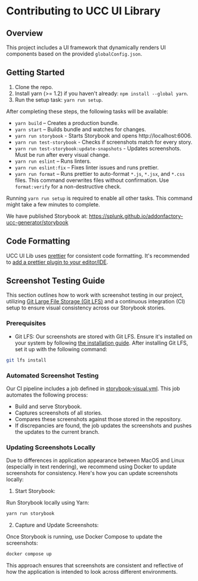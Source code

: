 # Contributing to UCC UI Library

## Overview

This project includes a UI framework that dynamically renders UI components based on the provided `globalConfig.json`.

## Getting Started

1. Clone the repo.
2. Install yarn (>= 1.2) if you haven't already: `npm install --global yarn`.
3. Run the setup task: `yarn run setup`.

After completing these steps, the following tasks will be available:

* `yarn build` – Creates a production bundle.
* `yarn start` – Builds bundle and watches for changes.
* `yarn run storybook` - Starts Storybook and opens http://localhost:6006.
* `yarn run test-storybook` - Checks if screenshots match for every story.
* `yarn run test-storybook:update-snapshots` - Updates screenshots. Must be run after every visual change.
* `yarn run eslint` – Runs linters.
* `yarn run eslint:fix` – Fixes linter issues and runs prettier.
* `yarn run format` – Runs prettier to auto-format `*.js`, `*.jsx`, and `*.css` files. This command overwrites files without confirmation. Use `format:verify` for a non-destructive check.

Running `yarn run setup` is required to enable all other tasks. This command might take a few minutes to complete.

We have published Storybook at: https://splunk.github.io/addonfactory-ucc-generator/storybook

## Code Formatting

UCC UI Lib uses [prettier](https://github.com/prettier/prettier) for consistent code formatting. It's recommended to [add a prettier plugin to your editor/IDE](https://github.com/prettier/prettier#editor-integration).

## Screenshot Testing Guide
This section outlines how to work with screenshot testing in our project, utilizing [Git Large File Storage (Git LFS)](https://git-lfs.com/) and a continuous integration (CI) setup to ensure visual consistency across our Storybook stories.

### Prerequisites
- Git LFS: Our screenshots are stored with Git LFS. Ensure it's installed on your system by following [the installation guide](https://github.com/git-lfs/git-lfs#installing). After installing Git LFS, set it up with the following command:
```bash
git lfs install
```

### Automated Screenshot Testing
Our CI pipeline includes a job defined in [storybook-visual.yml](../.github/workflows/storybook-visual.yml). This job automates the following process:
- Build and serve Storybook.
- Captures screenshots of all stories.
- Compares these screenshots against those stored in the repository.
- If discrepancies are found, the job updates the screenshots and pushes the updates to the current branch.

### Updating Screenshots Locally
Due to differences in application appearance between MacOS and Linux (especially in text rendering), we recommend using Docker to update screenshots for consistency. Here's how you can update screenshots locally:

1. Start Storybook:

Run Storybook locally using Yarn:

```bash
yarn run storybook
```

2. Capture and Update Screenshots:

Once Storybook is running, use Docker Compose to update the screenshots:

```bash
docker compose up
```
This approach ensures that screenshots are consistent and reflective of how the application is intended to look across different environments.
